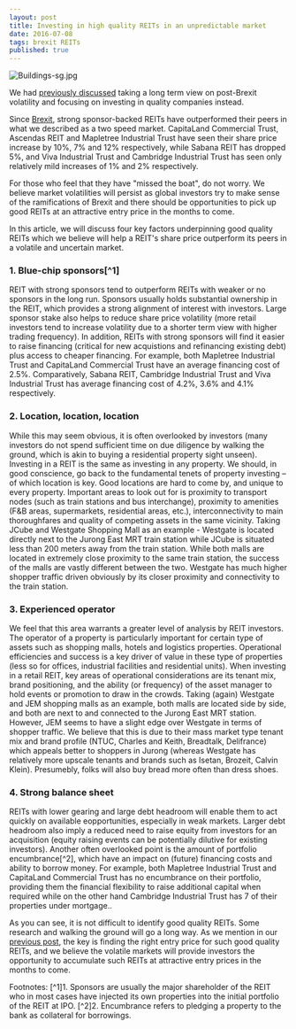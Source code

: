 ```yaml
---
layout: post
title: Investing in high quality REITs in an unpredictable market
date: 2016-07-08
tags: brexit REITs
published: true
---
```


![Buildings-sg.jpg]({{site.baseurl}}/assets/Buildings-sg.jpg)

We had [previously discussed]({{site.baseurl}}/2016/07/01/short-pain-long-opportunities.html) taking a long term view on post-Brexit volatility and focusing on investing in quality companies instead.

Since [Brexit](https://en.wikipedia.org/wiki/United_Kingdom_withdrawal_from_the_European_Union), strong sponsor-backed REITs have outperformed their peers in what we described as a two speed market. CapitaLand Commercial Trust, Ascendas REIT and Mapletree Industrial Trust have seen their share price increase by 10%, 7% and 12% respectively, while Sabana REIT has dropped 5%, and Viva Industrial Trust and Cambridge Industrial Trust has seen only relatively mild increases of 1% and 2% respectively.<!--more-->

For those who feel that they have "missed the boat", do not worry. We believe market volatilities will persist as global investors try to make sense of the ramifications of Brexit and there should be opportunities to pick up good REITs at an attractive entry price in the months to come.

In this article, we will discuss four key factors underpinning good quality REITs which we believe will help a REIT's share price outperform its peers in a volatile and uncertain market.

### 1. Blue-chip sponsors[^1]
REIT with strong sponsors tend to outperform REITs with weaker or no sponsors in the long run. Sponsors usually holds substantial ownership in the REIT, which provides a strong alignment of interest with investors. Large sponsor stake also helps to reduce share price volatility (more retail investors tend to increase volatility due to a shorter term view with higher trading frequency). In addition, REITs with strong sponsors will find it easier to raise financing (critical for new acquistions and refinancing existing debt) plus access to cheaper financing. For example, both Mapletree Industrial Trust and CapitaLand Commercial Trust have an average financing cost of 2.5%. Comparatively, Sabana REIT, Cambridge Industrial Trust and Viva Industrial Trust has average financing cost of 4.2%, 3.6% and 4.1% respectively.

### 2. Location, location, location
While this may seem obvious, it is often overlooked by investors (many investors do not spend sufficient time on due diligence by walking the ground, which is akin to buying a residential property sight unseen). Investing in a REIT is the same as investing in any property. We should, in good conscience, go back to the fundamental tenets of property investing – of which location is key. Good locations are hard to come by, and unique to every property. Important areas to look out for is proximity to transport nodes (such as train stations and bus interchange), proximity to amenities (F&B areas, supermarkets, residential areas, etc.), interconnectivity to main thoroughfares and quality of competing assets in the same vicinity. Taking JCube and Westgate Shopping Mall as an example - Westgate is located directly next to the Jurong East MRT train station while JCube is situated less than 200 meters away from the train station. While both malls are located in extremely close proximity to the same train station, the success of the malls are vastly different between the two. Westgate has much higher shopper traffic driven obviously by its closer proximity and connectivity to the train station. 

### 3. Experienced operator
We feel that this area warrants a greater level of analysis by REIT investors. The operator of a property is particularly important for certain type of assets such as shopping malls, hotels and logistics properties. Operational efficiencies and success is a key driver of value in these type of properties (less so for offices, industrial facilities and residential units). When investing in a retail REIT, key areas of operational considerations are its tenant mix, brand positioning, and the ability (or frequency) of the asset manager to hold events or promotion to draw in the crowds. Taking (again) Westgate and JEM shopping malls as an example, both malls are located side by side, and both are next to and connected to the Jurong East MRT station. However, JEM seems to have a slight edge over Westgate in terms of shopper traffic. We believe that this is due to their mass market type tenant mix and brand profile (NTUC, Charles and Keith, Breadtalk, Delifrance) which appeals better to shoppers in Jurong (whereas Westgate has relatively more upscale tenants and brands such as Isetan, Brozeit, Calvin Klein). Presumebly, folks will also buy bread more often than dress shoes.

### 4. Strong balance sheet
REITs with lower gearing and large debt headroom will enable them to act quickly on available eopportunities, especially in weak markets. Larger debt headroom also imply a reduced need to raise equity from investors for an acquisition (equity raising events can be potentially dilutive for existing investors). Another often overlooked point is the amount of portfolio encumbrance[^2], which have an impact on (future) financing costs and ability to borrow money. For example, both Mapletree Industrial Trust and CapitaLand Commercial Trust has no encumbrance on their portfolio, providing them the financial flexibility to raise additional capital when required while on the other hand Cambridge Industrial Trust has 7 of their properties under mortgage..

As you can see, it is not difficult to identify good quality REITs. Some research and walking the ground will go a long way. As we mention in our [previous post]({{site.baseurl}}/2016/07/01/short-pain-long-opportunities.html), the key is finding the right entry price for such good quality REITs, and we believe the volatile markets will provide investors the opportunity to accumulate such REITs at attractive entry prices in the months to come.

Footnotes:
[^1]1. Sponsors are usually the major shareholder of the REIT who in most cases have injected its own properties into the initial portfolio of the REIT at IPO.
[^2]2. Encumbrance refers to pledging a property to the bank as collateral for borrowings.
